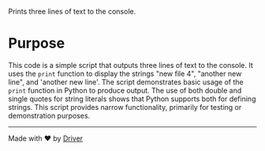 <!--------------------------------------------------------------------------------->
<!-- IMPORTANT: This file is auto-generated by Driver (https://driver.ai). -------->
<!-- Manual edits may be overwritten on future commits. --------------------------->
<!--------------------------------------------------------------------------------->

Prints three lines of text to the console.

# Purpose
This code is a simple script that outputs three lines of text to the console. It uses the `print` function to display the strings "new file 4", "another new line", and 'another new line'. The script demonstrates basic usage of the `print` function in Python to produce output. The use of both double and single quotes for string literals shows that Python supports both for defining strings. This script provides narrow functionality, primarily for testing or demonstration purposes.

---
Made with ❤️ by [Driver](https://www.driver.ai/)